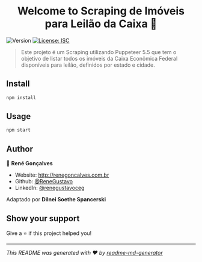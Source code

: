 <h1 align="center">Welcome to Scraping de Imóveis para Leilão da Caixa 👋</h1>
<p>
  <img alt="Version" src="https://img.shields.io/badge/version-1.0.0-blue.svg?cacheSeconds=2592000" />
  <a href="#" target="_blank">
    <img alt="License: ISC" src="https://img.shields.io/badge/License-ISC-yellow.svg" />
  </a>
</p>

> Este projeto é um Scraping utilizando Puppeteer 5.5 que tem o objetivo de listar todos os imóveis da Caixa Econômica Federal disponíveis para leilão, definidos por estado e cidade.

## Install

```sh
npm install
```

## Usage

```sh
npm start
```

## Author

👤 **René Gonçalves**

* Website: http://renegoncalves.com.br
* Github: [@ReneGustavo](https://github.com/ReneGustavo)
* LinkedIn: [@renegustavoceg](https://linkedin.com/in/renegustavoceg)

Adaptado por **Dilnei Soethe Spancerski**

## Show your support

Give a ⭐️ if this project helped you!

***
_This README was generated with ❤️ by [readme-md-generator](https://github.com/kefranabg/readme-md-generator)_